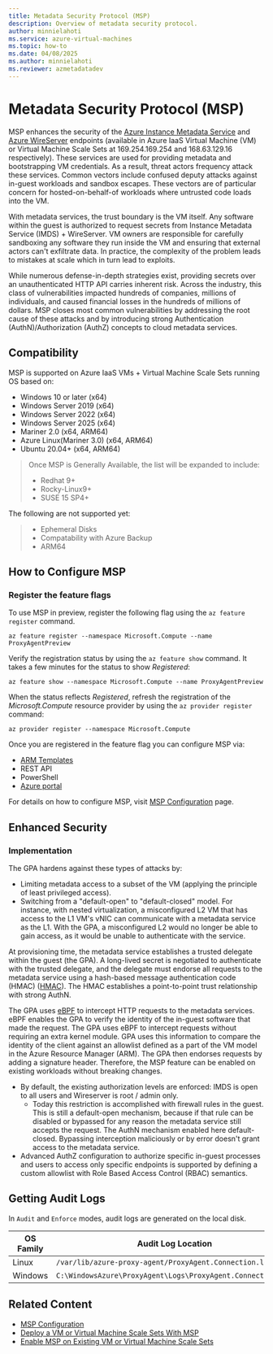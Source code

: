 ```yaml
---
title: Metadata Security Protocol (MSP)
description: Overview of metadata security protocol.
author: minnielahoti
ms.service: azure-virtual-machines
ms.topic: how-to
ms.date: 04/08/2025
ms.author: minnielahoti
ms.reviewer: azmetadatadev
---
```


# Metadata Security Protocol (MSP)

MSP enhances the security of the [Azure Instance Metadata Service](https://aka.ms/azureimds) and [Azure WireServer](https://aka.ms/azureWireserver) endpoints (available in Azure IaaS Virtual Machine (VM) or Virtual Machine Scale Sets at 169.254.169.254 and 168.63.129.16 respectively). These services are used for providing metadata and bootstrapping VM credentials. As a result, threat actors frequency attack these services. Common vectors include confused deputy attacks against in-guest workloads and sandbox escapes.  These vectors are of particular concern for hosted-on-behalf-of workloads where untrusted code loads into the VM.

With metadata services, the trust boundary is the VM itself. Any software within the guest is authorized to request secrets from Instance Metadata Service (IMDS) + WireServer. VM owners are responsible for carefully sandboxing any software they run inside the VM and ensuring that external actors can't exfiltrate data. In practice, the complexity of the problem leads to mistakes at scale which in turn lead to exploits.

While numerous defense-in-depth strategies exist, providing secrets over an unauthenticated HTTP API carries inherent risk. Across the industry, this class of vulnerabilities impacted hundreds of companies, millions of individuals, and caused financial losses in the hundreds of millions of dollars. MSP closes most common vulnerabilities by addressing the root cause of these attacks and by introducing strong Authentication (AuthN)/Authorization (AuthZ) concepts to cloud metadata services.

## Compatibility

MSP is supported on Azure IaaS VMs + Virtual Machine Scale Sets running OS based on:

- Windows 10 or later (x64)
- Windows Server 2019 (x64)
- Windows Server 2022 (x64)
- Windows Server 2025 (x64)
- Mariner 2.0 (x64, ARM64)
- Azure Linux(Mariner 3.0) (x64, ARM64)
- Ubuntu 20.04+ (x64, ARM64)

> Once MSP is Generally Available, the list will be expanded to include:
> - Redhat 9+
> - Rocky-Linux9+
> - SUSE 15 SP4+

The following are not supported yet:
> - Ephemeral Disks 
> - Compatability with Azure Backup 
> - ARM64 

## How to Configure MSP

### Register the feature flags

To use MSP in preview, register the following flag using the `az feature register` command.

```azurecli-interactive
az feature register --namespace Microsoft.Compute --name ProxyAgentPreview
```

Verify the registration status by using the `az feature show` command. It takes a few minutes for the status to show *Registered*:

```azurecli-interactive
az feature show --namespace Microsoft.Compute --name ProxyAgentPreview
```

When the status reflects *Registered*, refresh the registration of the *Microsoft.Compute* resource provider by using the `az provider register` command:

```azurecli-interactive
az provider register --namespace Microsoft.Compute
```
Once you are registered in the feature flag you can configure MSP via: 

- [ARM Templates](./other-examples/arm-templates.md)
- REST API 
- PowerShell
- [Azure portal](./other-examples/portal.md)

For details on how to configure MSP, visit  [MSP Configuration](./configuration.md) page. 

## Enhanced Security

### Implementation

The GPA hardens against these types of attacks by:

- Limiting metadata access to a subset of the VM (applying the principle of least privileged access).
- Switching from a "default-open" to "default-closed" model. For instance, with nested virtualization, a misconfigured L2
  VM that has access to the L1 VM's vNIC can communicate with a metadata service as the L1. With the GPA, a misconfigured
  L2 would no longer be able to gain access, as it would be unable to authenticate with the service.

At provisioning time, the metadata service establishes a trusted delegate within the guest (the GPA). A long-lived
secret is negotiated to authenticate with the trusted delegate, and the delegate must endorse all requests to the metadata service using a hash-based message authentication code (HMAC) ([HMAC](https://en.wikipedia.org/wiki/HMAC)). The HMAC establishes a point-to-point trust
relationship with strong AuthN.

The GPA uses [eBPF](https://ebpf.io/what-is-ebpf/) to intercept HTTP requests to the metadata services. eBPF
enables the GPA to verify the identity of the in-guest software that made the request. The GPA uses eBPF to intercept requests without requiring an extra kernel module. GPA uses this information to compare the identity of the client against an allowlist defined as a part of the VM model in the Azure Resource Manager (ARM). The GPA then endorses requests  by adding a signature header. Therefore, the MSP feature can be enabled on existing workloads without breaking changes.

- By default, the existing authorization levels are enforced: IMDS is open to all users and Wireserver is root / admin only.
  - Today this restriction is accomplished with firewall rules in the guest. This is still a default-open mechanism, because if that rule can be disabled or bypassed for any reason the metadata service still accepts the request. The AuthN mechanism enabled here default-closed. Bypassing interception maliciously or by error doesn't grant access to the metadata service.
- Advanced AuthZ configuration to authorize specific in-guest processes and users to access only specific endpoints is supported by defining a custom allowlist with Role Based Access Control (RBAC) semantics.

## Getting Audit Logs

In `Audit` and `Enforce` modes, audit logs are generated on the local disk.

| OS Family | Audit Log Location |
|--|--|
| Linux | `/var/lib/azure-proxy-agent/ProxyAgent.Connection.log` |
| Windows | `C:\WindowsAzure\ProxyAgent\Logs\ProxyAgent.Connection.log` |


## Related Content

- [MSP Configuration](./configuration.md)
- [Deploy a VM or Virtual Machine Scale Sets With MSP](./greenfield.md)
- [Enable MSP on Existing VM or Virtual Machine Scale Sets](./brownfield.md)
